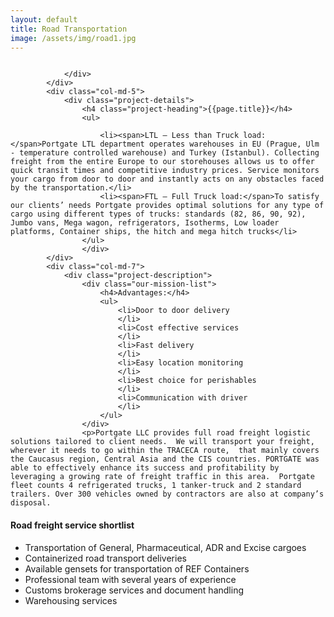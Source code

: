 ```yaml
---
layout: default
title: Road Transportation
image: /assets/img/road1.jpg
---
```


<!-- start Project Details section -->
<section class="project-details-section section-padding">
    <div class="container">
        <div class="row">
            <div class="col-md-12">
                <div class="project-gallery-slider">
                    <div class="project-single-image">
                        <img src="{{site.baseurl}}/assets/img/road1.jpg" alt="">
                    </div>
                     <div class="project-single-image">
                        <img src="{{site.baseurl}}/assets/img/road2.jpg" alt="">
                    </div>
                    
            
                </div>
            </div>
            <div class="col-md-5">
                <div class="project-details">
                    <h4 class="project-heading">{{page.title}}</h4>
                    <ul>
                        
                        <li><span>LTL – Less than Truck load:</span>Portgate LTL department operates warehouses in EU (Prague, Ulm - temperature controlled warehouse) and Turkey (Istanbul). Collecting freight from the entire Europe to our storehouses allows us to offer quick transit times and competitive industry prices. Service monitors your cargo from door to door and instantly acts on any obstacles faced by the transportation.</li>
                        <li><span>FTL – Full Truck load:</span>To satisfy our clients’ needs Portgate provides optimal solutions for any type of cargo using different types of trucks: standards (82, 86, 90, 92), Jumbo vans, Mega wagon, refrigerators, Isotherms, Low loader platforms, Container ships, the hitch and mega hitch trucks</li>
                    </ul>
                    </div>
            </div>
            <div class="col-md-7">
                <div class="project-description">
                    <div class="our-mission-list">
                        <h4>Advantages:</h4>
                        <ul>
                            <li>Door to door delivery
                            </li>
                            <li>Cost effective services
                            </li>
                            <li>Fast delivery
                            </li>
                            <li>Easy location monitoring
                            </li>
                            <li>Best choice for perishables
                            </li>
                            <li>Communication with driver
                            </li>
                        </ul>
                    </div>
                    <p>Portgate LLC provides full road freight logistic solutions tailored to client needs.  We will transport your freight, wherever it needs to go within the TRACECA route,  that mainly covers the Caucasus region, Central Asia and the CIS countries. PORTGATE was able to effectively enhance its success and profitability by leveraging a growing rate of freight traffic in this area.  Portgate fleet counts 4 refrigerated trucks, 1 tanker-truck and 2 standard trailers. Over 300 vehicles owned by contractors are also at company’s disposal.
</p>
                    <div class="our-mission-list">
                        <h4>Road freight service shortlist</h4>
                        <ul>
                            <li>Transportation of General, Pharmaceutical, ADR and Excise cargoes
                            </li>
                            <li>Containerized road transport deliveries
                            </li>
                            <li>Available gensets for transportation of REF Containers
                            </li>
                            <li>Professional team with several years of experience
                            </li>
                            <li>Customs brokerage services and document handling
                            </li>
                            <li>Warehousing services
                            </li>
                        </ul>
                    </div>
                </div>
            </div>
        </div>
    </div>
</section>
<!-- end of Project Details section -->
